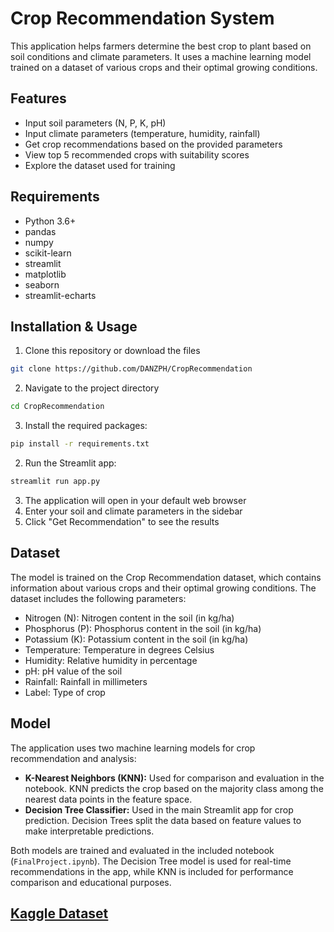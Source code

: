 # Crop Recommendation System  
  
This application helps farmers determine the best crop to plant based on soil conditions and climate parameters. It uses a machine learning model trained on a dataset of various crops and their optimal growing conditions.  
  
## Features  
  
- Input soil parameters (N, P, K, pH)  
- Input climate parameters (temperature, humidity, rainfall)  
- Get crop recommendations based on the provided parameters  
- View top 5 recommended crops with suitability scores  
- Explore the dataset used for training  
  
## Requirements  
  
- Python 3.6+  
- pandas  
- numpy  
- scikit-learn  
- streamlit  
- matplotlib  
- seaborn  
- streamlit-echarts  
  
## Installation & Usage
  
1. Clone this repository or download the files  
```bash  
git clone https://github.com/DANZPH/CropRecommendation  
```
2. Navigate to the project directory  
```bash  
cd CropRecommendation   
```
3. Install the required packages:  
```bash  
pip install -r requirements.txt  
```
2. Run the Streamlit app:  
```bash  
streamlit run app.py  
```  
  
3. The application will open in your default web browser  
4. Enter your soil and climate parameters in the sidebar  
5. Click "Get Recommendation" to see the results  
  
## Dataset  
  
The model is trained on the Crop Recommendation dataset, which contains information about various crops and their optimal growing conditions. The dataset includes the following parameters:  
  
- Nitrogen (N): Nitrogen content in the soil (in kg/ha)  
- Phosphorus (P): Phosphorus content in the soil (in kg/ha)  
- Potassium (K): Potassium content in the soil (in kg/ha)  
- Temperature: Temperature in degrees Celsius  
- Humidity: Relative humidity in percentage  
- pH: pH value of the soil  
- Rainfall: Rainfall in millimeters  
- Label: Type of crop  
  
## Model  
  
The application uses two machine learning models for crop recommendation and analysis:  
  
- **K-Nearest Neighbors (KNN):** Used for comparison and evaluation in the notebook. KNN predicts the crop based on the majority class among the nearest data points in the feature space.  
- **Decision Tree Classifier:** Used in the main Streamlit app for crop prediction. Decision Trees split the data based on feature values to make interpretable predictions.  
  
Both models are trained and evaluated in the included notebook (`FinalProject.ipynb`). The Decision Tree model is used for real-time recommendations in the app, while KNN is included for performance comparison and educational purposes.  
  
## [Kaggle Dataset](https://www.kaggle.com/datasets/madhuraatmarambhagat/crop-recommendation-dataset "Crop Recommendation Dataset")
